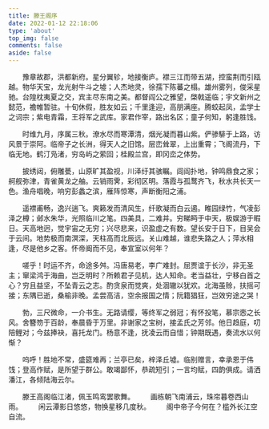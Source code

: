 ```yaml
---
title: 滕王阁序
date: 2022-01-12 22:18:06
type: 'about'
top_img: false
comments: false
aside: false
---
```


　　豫章故郡，洪都新府。星分翼轸，地接衡庐。襟三江而带五湖，控蛮荆而引瓯越。物华天宝，龙光射牛斗之墟；人杰地灵，徐孺下陈蕃之榻。雄州雾列，俊采星驰。台隍枕夷夏之交，宾主尽东南之美。都督阎公之雅望，棨戟遥临；宇文新州之懿范，襜帷暂驻。十旬休假，胜友如云；千里逢迎，高朋满座。腾蛟起凤，孟学士之词宗；紫电青霜，王将军之武库。家君作宰，路出名区；童子何知，躬逢胜饯。

　　时维九月，序属三秋。潦水尽而寒潭清，烟光凝而暮山紫。俨骖騑于上路，访风景于崇阿。临帝子之长洲，得天人之旧馆。层峦耸翠，上出重霄；飞阁流丹，下临无地。鹤汀凫渚，穷岛屿之萦回；桂殿兰宫，即冈峦之体势。

　　披绣闼，俯雕甍，山原旷其盈视，川泽纡其骇瞩。闾阎扑地，钟鸣鼎食之家；舸舰弥津，青雀黄龙之舳。云销雨霁，彩彻区明。落霞与孤鹜齐飞，秋水共长天一色。渔舟唱晚，响穷彭蠡之滨，雁阵惊寒，声断衡阳之浦。

　　遥襟甫畅，逸兴遄飞。爽籁发而清风生，纤歌凝而白云遏。睢园绿竹，气凌彭泽之樽；邺水朱华，光照临川之笔。四美具，二难并。穷睇眄于中天，极娱游于暇日。天高地迥，觉宇宙之无穷；兴尽悲来，识盈虚之有数。望长安于日下，目吴会于云间。地势极而南溟深，天柱高而北辰远。关山难越，谁悲失路之人；萍水相逢，尽是他乡之客。怀帝阍而不见，奉宣室以何年？

　　嗟乎！时运不齐，命途多舛。冯唐易老，李广难封。屈贾谊于长沙，非无圣主；窜梁鸿于海曲，岂乏明时？所赖君子见机，达人知命。老当益壮，宁移白首之心？穷且益坚，不坠青云之志。酌贪泉而觉爽，处涸辙以犹欢。北海虽赊，扶摇可接；东隅已逝，桑榆非晚。孟尝高洁，空余报国之情；阮籍猖狂，岂效穷途之哭！

　　勃，三尺微命，一介书生。无路请缨，等终军之弱冠；有怀投笔，慕宗悫之长风。舍簪笏于百龄，奉晨昏于万里。非谢家之宝树，接孟氏之芳邻。他日趋庭，叨陪鲤对；今兹捧袂，喜托龙门。杨意不逢，抚凌云而自惜；钟期既遇，奏流水以何惭？

　　呜呼！胜地不常，盛筵难再；兰亭已矣，梓泽丘墟。临别赠言，幸承恩于伟饯；登高作赋，是所望于群公。敢竭鄙怀，恭疏短引；一言均赋，四韵俱成。请洒潘江，各倾陆海云尔。



　　滕王高阁临江渚，佩玉鸣鸾罢歌舞。
　　画栋朝飞南浦云，珠帘暮卷西山雨。
　　闲云潭影日悠悠，物换星移几度秋。
　　阁中帝子今何在？槛外长江空自流。

